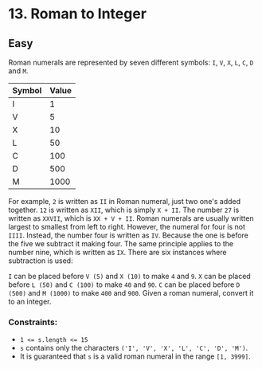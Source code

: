 # 13. Roman to Integer

## Easy

Roman numerals are represented by seven different symbols: `I`, `V`, `X`, `L`, `C`, `D` and `M`.

| Symbol | Value |
|--------|-------|
| I      | 1     |
| V      | 5     |
| X      | 10    |
| L      | 50    |
| C      | 100   |
| D      | 500   |
| M      | 1000  |

For example, `2` is written as `II` in Roman numeral, just two one's added together. `12` is written as `XII`, which is
simply `X + II`. The number `27` is written as `XXVII`, which is `XX + V + II`. Roman numerals are usually written
largest to smallest from left to right. However, the numeral for four is not `IIII`. Instead, the number four is written
as `IV`. Because the one is before the five we subtract it making four. The same principle applies to the number nine,
which is written as `IX`. There are six instances where subtraction is used:

`I` can be placed before `V (5)` and `X (10)` to make `4` and `9`.
`X` can be placed before `L (50)` and `C (100)` to make `40` and `90`.
`C` can be placed before `D (500)` and `M (1000)` to make `400` and `900`.
Given a roman numeral, convert it to an integer.

### Constraints:

- `1 <= s.length <= 15`
- `s` contains only the characters `('I', 'V', 'X', 'L', 'C', 'D', 'M')`.
- It is guaranteed that `s` is a valid roman numeral in the range `[1, 3999]`.
